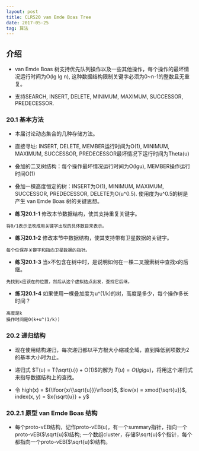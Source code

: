 ```yaml
---
layout: post
title: CLRS20 van Emde Boas Tree
date: 2017-05-25
tag: 算法
---   
```


## 介绍

* van Emde Boas 树支持优先队列操作以及一些其他操作，每个操作的最坏情况运行时间为O(lg lg n), 这种数据结构限制关键字必须为0~n-1的整数且无重复。

* 支持SEARCH, INSERT, DELETE, MINIMUM, MAXIMUM, SUCCESSOR, PREDECESSOR.

### 20.1 基本方法

* 本届讨论动态集合的几种存储方法。

* 直接寻址: INSERT, DELETE, MEMBER运行时间为O(1), MINIMUM, MAXIMUM, SUCCESSOR, PREDECESSOR最坏情况下运行时间为Theta(u)

* 叠加的二叉树结构：每个操作最坏情况运行时间为O(lgu), MEMBER操作运行时间O(1)

* 叠加一棵高度恒定的树：INSERT为O(1), MINIMUM, MAXIMUM, SUCCESSOR, PREDECESSOR, DELETE为O(u^0.5). 使用度为u^0.5的树是产生 van Emde Boas 树的关键思想。

* **练习20.1-1**  修改本节数据结构，使其支持重复关键字。

```
将0/1表示法改成用关键字出现的具体数目来表示。
```

* **练习20.1-2** 修改本节中数据结构，使其支持带有卫星数据的关键字。

```
每个位保存关键字和指向卫星数据的指针。
```

* **练习20.1-3** 当x不包含在树中时，是说明如何在一棵二叉搜索树中查找x的后继。

```
先找到x应该在的位置，然后从这个虚拟结点出发，查找它后继。
```

* **练习20.1-4** 如果使用一棵叠加度为u^(1/k)的树，高度是多少，每个操作多长时间？

```
高度是k
操作时间是O(k+u^(1/k))
```

### 20.2 递归结构

* 现在使用结构递归，每次递归都以平方根大小缩减全域，直到降低到项数为2的基本大小时为止。

* 递归式 $T(u) = T(\sqrt{u}) + O(1)$的解为 $T(u) = O(lglgu)$，将用这个递归式来指导数据结构上的查找。

* 令 high(x) = ${\lfoor{x/{\sqrt{u}}}\rfloor}$, $low(x) = xmod{\sqrt{u}}$, index(x, y) = $x{\sqrt{u}} + y$

### 20.2.1 原型 van Emde Boas 结构

* 每个proto-vEB结构，记作proto-vEB(u)，有一个summary指针，指向一个proto-vEB($\sqrt{u}$)结构; 一个数组cluster，存储$\sqrt{u}$个指针，每个都指向一个proto-vEB($\sqrt{u}$)结构。